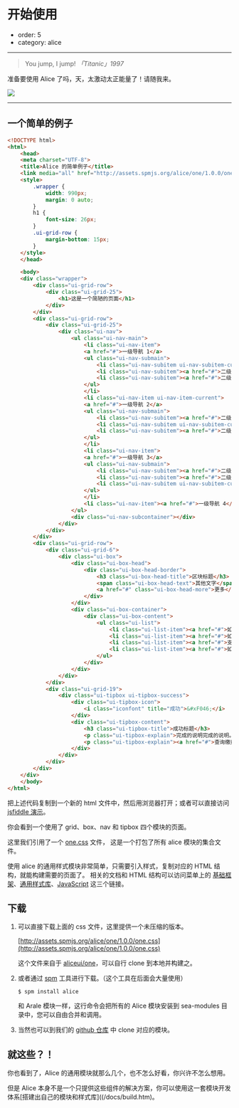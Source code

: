 # 开始使用

- order: 5
- category: alice

---

> You jump, I jump!   *「Titanic」1997*

准备要使用 Alice 了吗，天，太激动太正能量了！请随我来。

![](https://i.alipayobjects.com/e/201303/2P3fLYiHrA.jpg)

---

## 一个简单的例子

```html
<!DOCTYPE html>
<html>
    <head>
    <meta charset="UTF-8">
    <title>Alice 的简单例子</title>
    <link media="all" href="http://assets.spmjs.org/alice/one/1.0.0/one.css" rel="stylesheet">
    <style>
        .wrapper {
            width: 990px;
            margin: 0 auto;
        }
        h1 {
            font-size: 26px;
        }
        .ui-grid-row {
            margin-bottom: 15px;
        }
    </style>
    </head>

    <body>
    <div class="wrapper">
        <div class="ui-grid-row">
            <div class="ui-grid-25">
                <h1>这是一个简陋的页面</h1>
            </div>
        </div>
        <div class="ui-grid-row">
            <div class="ui-grid-25">
                <div class="ui-nav">
                    <ul class="ui-nav-main">
                        <li class="ui-nav-item">
                        <a href="#">一级导航 1</a>
                        <ul class="ui-nav-submain">
                            <li class="ui-nav-subitem ui-nav-subitem-current"><a href="#">二级导航 1-1</a></li>
                            <li class="ui-nav-subitem"><a href="#">二级导航 1-2</a></li>
                            <li class="ui-nav-subitem"><a href="#">二级导航 1-3</a></li>
                        </ul>
                        </li>
                        <li class="ui-nav-item ui-nav-item-current">
                        <a href="#">一级导航 2</a>
                        <ul class="ui-nav-submain">
                            <li class="ui-nav-subitem"><a href="#">二级导航 2-1</a></li>
                            <li class="ui-nav-subitem ui-nav-subitem-current"><a href="#">二级导航 2-2</a></li>
                            <li class="ui-nav-subitem"><a href="#">二级导航 2-3</a></li>
                        </ul>
                        </li>
                        <li class="ui-nav-item">
                        <a href="#">一级导航 3</a>
                        <ul class="ui-nav-submain">
                            <li class="ui-nav-subitem"><a href="#">二级导航 3-1</a></li>
                            <li class="ui-nav-subitem"><a href="#">二级导航 3-2</a></li>
                            <li class="ui-nav-subitem ui-nav-subitem-current"><a href="#">二级导航 3-3</a></li>
                        </ul>
                        </li>
                        <li class="ui-nav-item"><a href="#">一级导航 4</a></li>
                    </ul>
                    <div class="ui-nav-subcontainer"></div>
                </div>
            </div>
        </div>
        <div class="ui-grid-row">
            <div class="ui-grid-6">
                <div class="ui-box">
                    <div class="ui-box-head">
                        <div class="ui-box-head-border">
                            <h3 class="ui-box-head-title">区块标题</h3>
                            <span class="ui-box-head-text">其他文字</span>
                            <a href="#" class="ui-box-head-more">更多</a>
                        </div>
                    </div>
                    <div class="ui-box-container">
                        <div class="ui-box-content">
                            <ul class="ui-list">
                                <li class="ui-list-item"><a href="#">如何申请认证？</a></li>
                                <li class="ui-list-item"><a href="#">如何提现？</a></li>
                                <li class="ui-list-item"><a href="#">支付宝数字证书有什么作用？</a></li>
                                <li class="ui-list-item"><a href="#">如何申请认证？</a></li>
                            </ul>
                        </div>
                    </div>
                </div>
            </div>
            <div class="ui-grid-19">
                <div class="ui-tipbox ui-tipbox-success">
                    <div class="ui-tipbox-icon">
                        <i class="iconfont" title="成功">&#xF046;</i>
                    </div>
                    <div class="ui-tipbox-content">
                        <h3 class="ui-tipbox-title">成功标题</h3>
                        <p class="ui-tipbox-explain">完成的说明完成的说明。</p>
                        <p class="ui-tipbox-explain"><a href="#">查询缴费记录</a> | <a href="#">我的支付宝</a></p>
                    </div>
                </div>
            </div>
        </div>
    </div>
    </body>
</html>
```

把上述代码复制到一个新的 html 文件中，然后用浏览器打开；或者可以直接访问 [jsfiddle 演示](http://jsfiddle.net/Ltye2/)。

你会看到一个使用了 grid、box、nav 和 tipbox 四个模块的页面。

这里我们引用了一个 [one.css](http://assets.spmjs.org/alice/one/1.0.0/one.css) 文件，
这是一个打包了所有 alice 模块的集合文件。

使用 alice 的通用样式模块非常简单，只需要引入样式，复制对应的 HTML 结构，就能构建需要的页面了。
相关的文档和 HTML 结构可以访问菜单上的 [基础框架](/docs/framework.html)、[通用样式库](/docs/widget.html)、[JavaScript](/docs/javascript.html) 这三个链接。


## 下载

1. 可以直接下载上面的 css 文件，这里提供一个未压缩的版本。

    [http://assets.spmjs.org/alice/one/1.0.0/one.css](http://assets.spmjs.org/alice/one/1.0.0/one.css)

    这个文件来自于 [aliceui/one](https://github.com/aliceui/one)，可以自行 clone 到本地并构建之。

2. 或者通过 [spm](https://github.com/spmjs/spm2/) 工具进行下载。（这个工具在后面会大量使用）

    ```
    $ spm install alice
    ```

    和 Arale 模块一样，这行命令会把所有的 Alice 模块安装到 sea-modules 目录中，您可以自由合并和调用。

3. 当然也可以到我们的 [github 仓库](https://github.com/aliceui/) 中 clone 对应的模块。


## 就这些？！

你也看到了，Alice 的通用模块就那么几个，也不怎么好看，你兴许不怎么想用。

但是 Alice 本身不是一个只提供这些组件的解决方案，你可以使用这一套模块开发体系[搭建出自己的模块和样式库]((/docs/build.htm)。
